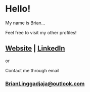# Hello!
My name is Brian...

Feel free to visit my other profiles!
## [Website](BrianLinggadjaja.dev) | [LinkedIn](linkedin.com/in/brian-linggadjaja-766971165)

or

Contact me through email
### BrianLinggadjaja@outlook.com

<!--
**BrianLinggadjaja/brianlinggadjaja** is a ✨ _special_ ✨ repository because its `README.md` (this file) appears on your GitHub profile.

Here are some ideas to get you started:

- 🔭 I’m currently working on ...
- 🌱 I’m currently learning ...
- 👯 I’m looking to collaborate on ...
- 🤔 I’m looking for help with ...
- 💬 Ask me about ...
- 📫 How to reach me: ...
- 😄 Pronouns: ...
- ⚡ Fun fact: ...
-->
